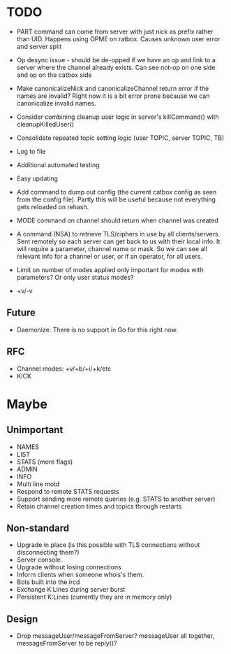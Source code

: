 # TODO
  * PART command can come from server with just nick as prefix rather than
    UID. Happens using OPME on ratbox. Causes unknown user error and server
    split
  * Op desync issue - should be de-opped if we have an op and link to a
    server where the channel already exists. Can see not-op on one side and
    op on the catbox side
  * Make canonicalizeNick and canonicalizeChannel return error if the names are
    invalid? Right now it is a bit error prone because we can canonicalize
    invalid names.
  * Consider combining cleanup user logic in server's killCommand() with
    cleanupKilledUser()
  * Consolidate repeated topic setting logic (user TOPIC, server TOPIC, TB)
  * Log to file
  * Additional automated testing
  * Easy updating
  * Add command to dump out config (the current catbox config as seen from
    the config file). Partly this will be useful because not everything
    gets reloaded on rehash.

  * MODE command on channel should return when channel was created
  * A command (NSA) to retrieve TLS/ciphers in use by all clients/servers. Sent
    remotely so each server can get back to us with their local info. It will
    require a parameter, channel name or mask. So we can see all relevant
    info for a channel or user, or if an operator, for all users.
  * Limit on number of modes applied only important for modes with parameters?
    Or only user status modes?
  * +v/-v


## Future
  * Daemonize. There is no support in Go for this right now.


## RFC
  * Channel modes: +v/+b/+i/+k/etc
  * KICK


# Maybe

## Unimportant
  * NAMES
  * LIST
  * STATS (more flags)
  * ADMIN
  * INFO
  * Multi line motd
  * Respond to remote STATS requests
  * Support sending more remote queries (e.g. STATS to another server)
  * Retain channel creation times and topics through restarts


## Non-standard
  * Upgrade in place (is this possible with TLS connections without
    disconnecting them?)
  * Server console.
  * Upgrade without losing connections
  * Inform clients when someone whois's them.
  * Bots built into the ircd
  * Exchange K:Lines during server burst
  * Persistent K:Lines (currently they are in memory only)


## Design
  * Drop messageUser/messageFromServer? messageUser all together,
    messageFromServer to be reply()?
